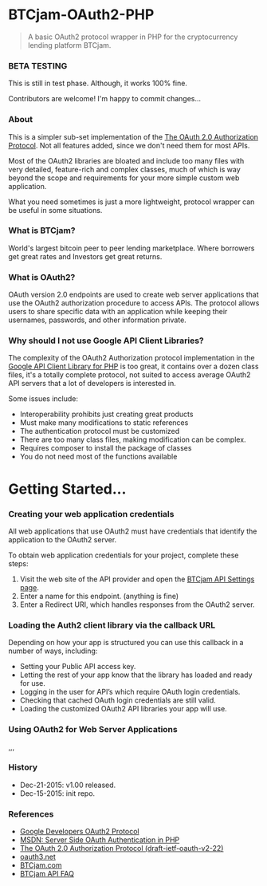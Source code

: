 # BTCjam-OAuth2-PHP
> A basic OAuth2 protocol wrapper in PHP for the cryptocurrency lending platform BTCjam.

### BETA TESTING
This is still in test phase.  Although, it works 100% fine.

Contributors are welcome!  I'm happy to commit changes...

### About
This is a simpler sub-set implementation of the [The OAuth 2.0 Authorization Protocol](http://tools.ietf.org/id/draft-ietf-oauth-v2-22.html).  Not all features added, since we don't need them for most APIs.

Most of the OAuth2 libraries are bloated and include too many files with very detailed, feature-rich and complex classes, much of which is way beyond the scope and requirements for your more simple custom web application.  

What you need sometimes is just a more lightweight, protocol wrapper can be useful in some situations.  

### What is BTCjam?

World's largest bitcoin peer to peer lending marketplace. Where borrowers get great rates and Investors get great returns.

### What is OAuth2?
OAuth version 2.0 endpoints are used to create web server applications that use the OAuth2 authorization procedure to access APIs. The protocol allows users to share specific data with an application while keeping their usernames, passwords, and other information private. 

### Why should I not use Google API Client Libraries?
The complexity of the OAuth2 Authorization protocol implementation in the [Google API Client Library for PHP](https://github.com/google/google-api-php-client) is too great, it contains over a dozen class files, it's a totally complete protocol, not suited to access average OAuth2 API servers that a lot of developers is interested in.

Some issues include:
+ Interoperability prohibits just creating great products
+ Must make many modifications to static references
+ The authentication protocol must be customized 
+ There are too many class files, making modification can be complex.
+ Requires composer to install the package of classes
+ You do not need most of the functions available

# Getting Started...

### Creating your web application credentials
All web applications that use OAuth2 must have credentials that identify the application to the OAuth2 server. 

To obtain web application credentials for your project, complete these steps:

   1. Visit the web site of the API provider and open the [BTCjam API Settings page](https://btcjam.com/oauth/applications).
   2. Enter a name for this endpoint. (anything is fine)
   3. Enter a Redirect URI, which handles responses from the OAuth2 server.
 
### Loading the Auth2 client library via the callback URL
Depending on how your app is structured you can use this callback in a number of ways, including:
+ Setting your Public API access key.
+ Letting the rest of your app know that the library has loaded and ready for use.
+ Logging in the user for API’s which require OAuth login credentials.
+ Checking that cached OAuth login credentials are still valid.
+ Loading the customized OAuth2 API libraries your app will use.


### Using OAuth2 for Web Server Applications
,,,



### History
+ Dec-21-2015: v1.00 released. 
+ Dec-15-2015: init repo. 


### References


+ [Google Developers OAuth2 Protocol](https://developers.google.com/identity/protocols/OAuth2)
+ [MSDN: Server Side OAuth Authentication in PHP](https://msdn.microsoft.com/en-us/library/dn632721.aspx)
+ [The OAuth 2.0 Authorization Protocol (draft-ietf-oauth-v2-22)](http://tools.ietf.org/id/draft-ietf-oauth-v2-22.html)
+ [oauth3.net](http://oauth.net)
+ [BTCjam.com](http://btcjam.com)
+ [BTCjam API FAQ](https://btcjam.com/faq/api)

